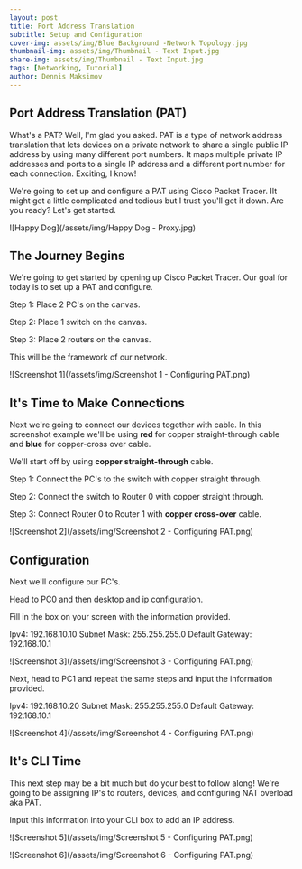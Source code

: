 ```yaml
---
layout: post
title: Port Address Translation
subtitle: Setup and Configuration
cover-img: assets/img/Blue Background -Network Topology.jpg
thumbnail-img: assets/img/Thumbnail - Text Input.jpg
share-img: assets/img/Thumbnail - Text Input.jpg
tags: [Networking, Tutorial]
author: Dennis Maksimov
---
```

## Port Address Translation (PAT)

What's a PAT? Well, I'm glad you asked. PAT is a type of network address translation that lets devices on a private network to share a single public IP address by using many different port numbers. It maps multiple private IP addresses and ports to a single IP address and a different port number for each connection. Exciting, I know! 

We're going to set up and configure a PAT using Cisco Packet Tracer. IIt might get a little complicated and tedious but I trust you'll get it down. Are you ready? Let's get started. 

![Happy Dog](/assets/img/Happy Dog - Proxy.jpg)

## The Journey Begins

We're going to get started by opening up Cisco Packet Tracer. Our goal for today is to set up a PAT and configure. 

Step 1: Place 2 PC's on the canvas.

Step 2: Place 1 switch on the canvas.

Step 3: Place 2 routers on the canvas.

This will be the framework of our network.

![Screenshot 1](/assets/img/Screenshot 1 - Configuring PAT.png)

## It's Time to Make Connections

Next we're going to connect our devices together with cable. In this screenshot example we'll be using **red** for copper straight-through cable and **blue** for copper-cross over cable.

We'll start off by using **copper straight-through** cable.

Step 1: Connect the PC's to the switch with copper straight through.

Step 2: Connect the switch to Router 0 with copper straight through.

Step 3: Connect Router 0 to Router 1 with **copper cross-over** cable. 

![Screenshot 2](/assets/img/Screenshot 2 - Configuring PAT.png)

## Configuration

Next we'll configure our PC's.

Head to PC0 and then desktop and ip configuration.

Fill in the box on your screen with the information provided.

Ipv4: 192.168.10.10
Subnet Mask: 255.255.255.0
Default Gateway: 192.168.10.1

![Screenshot 3](/assets/img/Screenshot 3 - Configuring PAT.png)

Next, head to PC1 and repeat the same steps and input the information provided.

Ipv4: 192.168.10.20
Subnet Mask: 255.255.255.0
Default Gateway: 192.168.10.1

![Screenshot 4](/assets/img/Screenshot 4 - Configuring PAT.png)

## It's CLI Time

This next step may be a bit much but do your best to follow along! We're going to be assigning IP's to routers, devices, and configuring NAT overload aka PAT.

Input this information into your CLI box to add an IP address.

![Screenshot 5](/assets/img/Screenshot 5 - Configuring PAT.png)

![Screenshot 6](/assets/img/Screenshot 6 - Configuring PAT.png)









